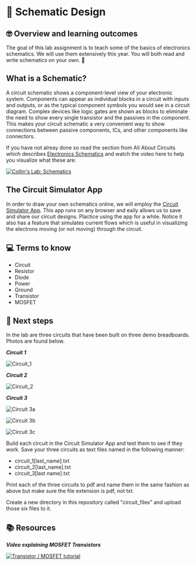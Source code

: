 # :robot: Schematic Design

## 🤓 Overview and learning outcomes 

The goal of this lab assignment is to teach some of the basics of electronics schematics.  We will use them extensively this year.  You will both read and write schematics on your own. 🚀

## What is a Schematic?

A circuit schematic shows a component-level view of your electronic system. Components can appear as individual blocks in a circuit with inputs and outputs, or as the typical component symbols you would see in a circuit diagram. Complex devices like logic gates are shown as blocks to eliminate the need to show every single transistor and the passives in the component. This makes your circuit schematic a very convenient way to show connections between passive components, ICs, and other components like connectors.

If you have not alreay done so read the section from All About Circuits which describes [Electronics Schematics](https://www.allaboutcircuits.com/technical-articles/understanding-schematics/) and watch the video here to help you visualize what these are:

[![Collin's Lab: Schematics](http://img.youtube.com/vi/9cps7Q_IrX0/0.jpg)](https://www.youtube.com/watch?v=9cps7Q_IrX0 "Collin's Lab: Schematics")

## The Circuit Simulator App

In order to draw your own schematics online, we will employ the [Circuit Simulator App](https://thumbsdb.herokuapp.com/circuit/).  This app runs on any browser and eaily allows us to save and share our circuit designs.  Plactice using the app for a while.  Notice it also has a feature that simulates current flows which is useful in visualizing the electrons moving (or not moving) through the circuit.

## 💻 Terms to know

- Circuit
- Resistor
- Diode
- Power
- Ground
- Transistor
- MOSFET

## 📝 Next steps
In the lab are three circuits that have been built on three demo breadboards.  Photos are found below.

___Circuit 1___

![Circuit_1](https://github.com/stcline/RE-3.1.0-Schematic_Design/blob/main/Circuit_1_.jpg?raw=true)

___Circuit 2___

![Circuit_2](https://github.com/stcline/RE-3.1.0-Schematic_Design/blob/main/Circuit_2.jpg?raw=true)

___Circuit 3___

![Circuit 3a](https://github.com/stcline/RE-3.1.0-Schematic_Design/blob/main/Circuit_3a.jpg?raw=true)

![Circuit 3b](https://github.com/stcline/RE-3.1.0-Schematic_Design/blob/main/Circuit_3b.jpg?raw=true)

![Circuit 3c](https://github.com/stcline/RE-3.1.0-Schematic_Design/blob/main/Circuit_3c.jpg?raw=true)

Build each circuit in the Circuit Simulator App and test them to see if they work.  Save your three circuits as text files named in the following manner:

- circuit_1[last_name].txt
- circuit_2[last_name].txt
- circuit_3[last name].txt

Print each of the three circuits to pdf and name them in the same fashion as above but make sure the file extension is pdf, not txt.

Create a new directory in this repository called "circuit_files" and upload those six files to it.

## 📚  Resources 

___Video explaining MOSFET Transistors___

[![Transistor / MOSFET tutorial](http://img.youtube.com/vi/Te5YYVZiOKs/0.jpg)](https://www.youtube.com/watch?v=Te5YYVZiOKs "Transistor / MOSFET tutorial")
